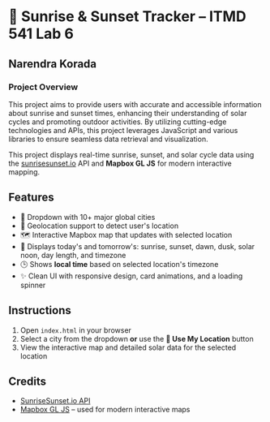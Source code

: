 # 🌅 Sunrise & Sunset Tracker – ITMD 541 Lab 6
## Narendra Korada
### Project Overview

This project aims to provide users with accurate and accessible information about sunrise and sunset times, enhancing their understanding of solar cycles and promoting outdoor activities.
By utilizing cutting-edge technologies and APIs,
this project leverages JavaScript and various libraries to ensure seamless data retrieval and visualization.

This project displays real-time sunrise, sunset, and solar cycle data using the [sunrisesunset.io](https://sunrisesunset.io/api/) API and **Mapbox GL JS** for modern interactive mapping.

## Features
- 🔽 Dropdown with 10+ major global cities
- 📍 Geolocation support to detect user's location
- 🗺️ Interactive Mapbox map that updates with selected location
- 📅 Displays today's and tomorrow's: sunrise, sunset, dawn, dusk, solar noon, day length, and timezone
- 🕒 Shows **local time** based on selected location's timezone
- ✨ Clean UI with responsive design, card animations, and a loading spinner

## Instructions
1. Open `index.html` in your browser
2. Select a city from the dropdown **or** use the **📍 Use My Location** button
3. View the interactive map and detailed solar data for the selected location

## Credits
- [SunriseSunset.io API](https://sunrisesunset.io/api/)
- [Mapbox GL JS](https://docs.mapbox.com/mapbox-gl-js/) – used for modern interactive maps
